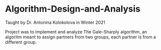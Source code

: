 # Algorithm-Design-and-Analysis
Taught by Dr. Antonina Kolokolova in Winter 2021

Project was to implement and analyze The Gale-Sharply algorithm, an algoritm meant to assign partners from two groups, each partner is from a different group.
